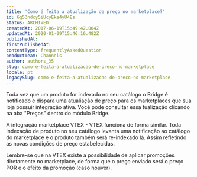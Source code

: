 ```yaml
---
title: 'Como é feita a atualização de preço no marketplace?'
id: 6g53ndcy5iUcyEke4yU4Es
status: ARCHIVED
createdAt: 2017-06-19T15:49:42.004Z
updatedAt: 2020-01-09T15:46:16.482Z
publishedAt: 
firstPublishedAt: 
contentType: frequentlyAskedQuestion
productTeam: Channels
author: authors_35
slug: como-e-feita-a-atualizacao-de-preco-no-marketplace
locale: pt
legacySlug: como-e-feita-a-atualizacao-de-preco-no-marketplace
---
```


Toda vez que um produto for indexado no seu catálogo o Bridge é notificado e dispara uma atualiação de preço para os marketplaces que sua loja possuir integração ativa. Você pode consultar essa tualização clicando na aba "Preços" dentro do módulo Bridge.

A integração marketplace VTEX - VTEX funciona de forma similar. Toda indexação de produto no seu catálogo levanta uma notificação ao catálogo do marketplace e o produto também será re-indexado lá. Assim refletindo as novas condições de preço estabelecidas. 

Lembre-se que na VTEX existe a possibilidade de aplicar promoções diretamente no marketplace, de forma que o preço enviado será o preço POR e o efeito da promoção (caso houver).
